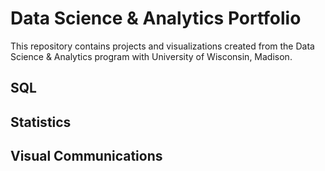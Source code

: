 # Data Science & Analytics Portfolio
This repository contains projects and visualizations created from the Data Science & Analytics program with University of Wisconsin, Madison.

## SQL

## Statistics

## Visual Communications
